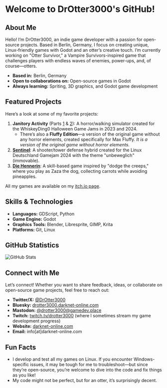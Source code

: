 # Welcome to DrOtter3000's GitHub!

## About Me

Hello! I’m DrOtter3000, an indie game developer with a passion for open-source projects. Based in Berlin, Germany, I focus on creating unique, Linux-friendly games with Godot and an otter’s creative touch. I’m currently working on "Otter Survivor," a Vampire Survivors-inspired game that challenges players with endless waves of enemies, power-ups, and, of course—otters.

- **Based in:** Berlin, Germany
- **Open to collaborations on:** Open-source games in Godot
- **Always learning:** Spriting, 3D graphics, and Godot game development

## Featured Projects

Here’s a look at some of my favorite projects:

1. **Janitory Activity** (Parts [1](https://github.com/DrOtter3000/janitory-activity) & [2](https://github.com/DrOtter3000/janitory-activity-2)): A horror/walking simulator created for the WhiskeyDing0 Halloween Game Jams in 2023 and 2024.
   - There’s also a **Fluffy Edition**—a version of the original game without any horror elements, created specifically for Max Fluffy. *It is a version of the original game without horror elements.*
2. **[Sentinel](https://github.com/DrOtter3000/sentinel)**: A shooter/tower defense hybrid created for the Linux Deutschland Gamejam 2024 with the theme "unbeweglich" (immovable).
3. **[Die Hennerin](https://github.com/DrOtter3000/diehennerin)**: A skill-based game inspired by "dodge the creeps," where you play as Zaza the dog, collecting carrots while avoiding pineapples.

All my games are available on my [itch.io page](https://drotter3000.itch.io/).

## Skills & Technologies

- **Languages:** GDScript, Python
- **Game Engine:** Godot
- **Graphics Tools:** Blender, Libresprite, GIMP, Krita
- **Platforms:** Git, Linux

## GitHub Statistics

![GitHub Stats](https://github-readme-stats.vercel.app/api?username=DrOtter3000&show_icons=true&theme=radical)

## Connect with Me

Let’s connect! Whether you want to share feedback, ideas, or collaborate on open-source game projects, feel free to reach out:

- **Twitter/X:** [@DrOtter3000](https://x.com/DrOtter3000)
- **Bluesky:** [drotter3000.darknet-online.com](https://bsky.app/profile/drotter3000.darknet-online.com)
- **Mastodon:** [@drotter3000@gamedev.place](https://mastodon.gamedev.place/@drotter3000)
- **Twitch:** [twitch.tv/drotter3000](https://www.twitch.tv/drotter3000) (where I sometimes stream my game development progress)
- **Website:** [darknet-online.com](https://darknet-online.com)
- **Email:** info[at]darknet-online.com

## Fun Facts

- I develop and test all my games on Linux. If you encounter Windows-specific issues, it may be tough for me to troubleshoot—but since they’re open-source, you’re welcome to dive into the code and fix things as you like!
- My code might not be perfect, but for an otter, it’s surprisingly decent.

